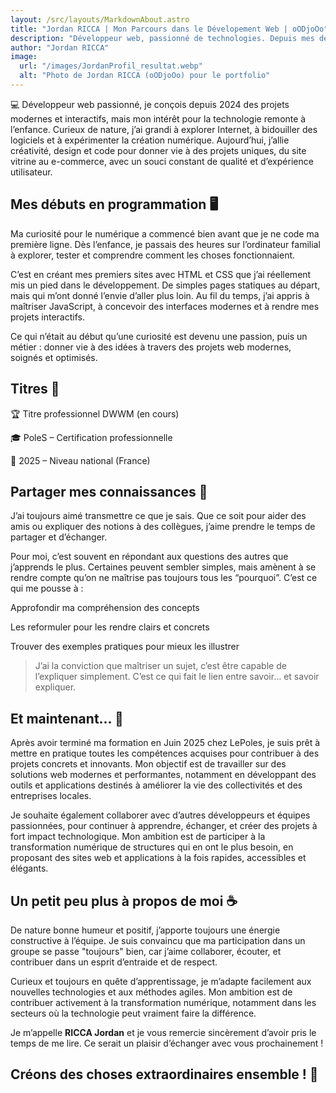 ```yaml
---
layout: /src/layouts/MarkdownAbout.astro
title: "Jordan RICCA | Mon Parcours dans le Dévelopement Web | oODjoOo"
description: "Développeur web, passionné de technologies. Depuis mes débuts dans le développement jusqu’à la création de communautés et de projets impactants, je partage ici mon parcours, mes expériences et ce que j’ai appris en chemin."
author: "Jordan RICCA"
image:
  url: "/images/JordanProfil_resultat.webp"
  alt: "Photo de Jordan RICCA (oODjoOo) pour le portfolio"
---
```


💻 Développeur web passionné, je conçois depuis 2024 des projets modernes et interactifs, mais mon intérêt pour la technologie remonte à l’enfance.
Curieux de nature, j’ai grandi à explorer Internet, à bidouiller des logiciels et à expérimenter la création numérique.
Aujourd’hui, j’allie créativité, design et code pour donner vie à des projets uniques, du site vitrine au e-commerce, avec un souci constant de qualité et d’expérience utilisateur.

## Mes débuts en programmation 🖥️

Ma curiosité pour le numérique a commencé bien avant que je ne code ma première ligne. Dès l’enfance, je passais des heures sur l’ordinateur familial à explorer, tester et comprendre comment les choses fonctionnaient.

C’est en créant mes premiers sites avec HTML et CSS que j’ai réellement mis un pied dans le développement. De simples pages statiques au départ, mais qui m’ont donné l’envie d’aller plus loin.
Au fil du temps, j’ai appris à maîtriser JavaScript, à concevoir des interfaces modernes et à rendre mes projets interactifs.

Ce qui n’était au début qu’une curiosité est devenu une passion, puis un métier : donner vie à des idées à travers des projets web modernes, soignés et optimisés.

## Titres 👑

🏆 Titre professionnel DWWM (en cours)

🎓 PoleS – Certification professionnelle

📅 2025 – Niveau national (France)

## Partager mes connaissances 🧠

J’ai toujours aimé transmettre ce que je sais. Que ce soit pour aider des amis ou expliquer des notions à des collègues, j’aime prendre le temps de partager et d’échanger.

Pour moi, c’est souvent en répondant aux questions des autres que j’apprends le plus. Certaines peuvent sembler simples, mais amènent à se rendre compte qu’on ne maîtrise pas toujours tous les “pourquoi”. C’est ce qui me pousse à :

Approfondir ma compréhension des concepts

Les reformuler pour les rendre clairs et concrets

Trouver des exemples pratiques pour mieux les illustrer

>J’ai la conviction que maîtriser un sujet, c’est être capable de l’expliquer simplement. C’est ce qui fait le lien entre savoir… et savoir expliquer.

## Et maintenant... 🚀

Après avoir terminé ma formation en Juin 2025 chez LePoles, je suis prêt à mettre en pratique toutes les compétences acquises pour contribuer à des projets concrets et innovants. Mon objectif est de travailler sur des solutions web modernes et performantes, notamment en développant des outils et applications destinés à améliorer la vie des collectivités et des entreprises locales.

Je souhaite également collaborer avec d’autres développeurs et équipes passionnées, pour continuer à apprendre, échanger, et créer des projets à fort impact technologique. Mon ambition est de participer à la transformation numérique de structures qui en ont le plus besoin, en proposant des sites web et applications à la fois rapides, accessibles et élégants.

## Un petit peu plus à propos de moi ☕

De nature bonne humeur et positif, j’apporte toujours une énergie constructive à l’équipe. Je suis convaincu que ma participation dans un groupe se passe "toujours" bien, car j’aime collaborer, écouter, et contribuer dans un esprit d’entraide et de respect.

Curieux et toujours en quête d’apprentissage, je m’adapte facilement aux nouvelles technologies et aux méthodes agiles. Mon ambition est de contribuer activement à la transformation numérique, notamment dans les secteurs où la technologie peut vraiment faire la différence.

Je m’appelle **RICCA Jordan** et je vous remercie sincèrement d’avoir pris le temps de me lire. Ce serait un plaisir d’échanger avec vous prochainement !

## Créons des choses extraordinaires ensemble ! 🚀